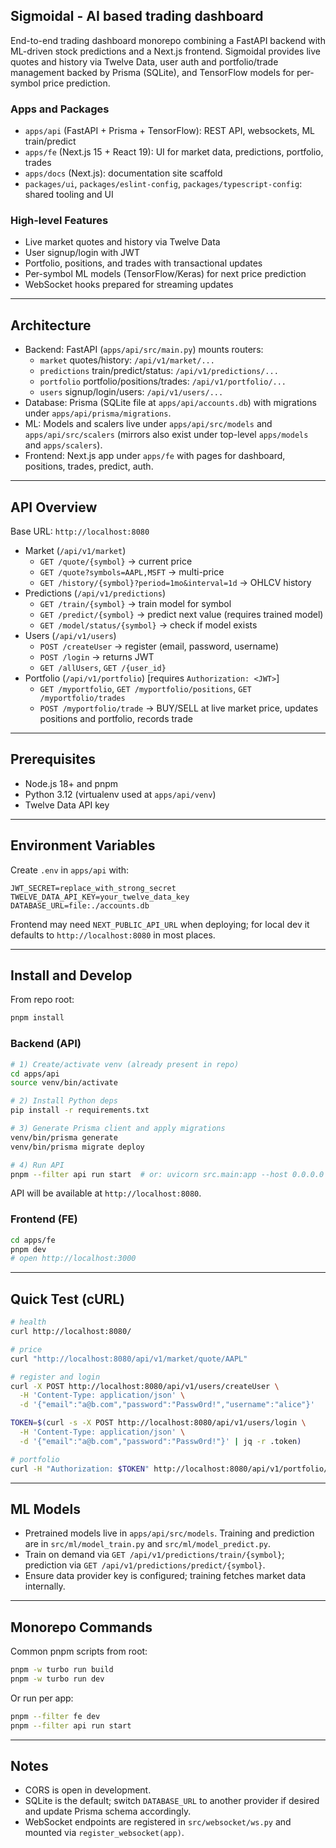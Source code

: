 ## Sigmoidal - AI based trading dashboard

End-to-end trading dashboard monorepo combining a FastAPI backend with ML-driven stock predictions and a Next.js frontend. Sigmoidal provides live quotes and history via Twelve Data, user auth and portfolio/trade management backed by Prisma (SQLite), and TensorFlow models for per-symbol price prediction.

### Apps and Packages
- `apps/api` (FastAPI + Prisma + TensorFlow): REST API, websockets, ML train/predict
- `apps/fe` (Next.js 15 + React 19): UI for market data, predictions, portfolio, trades
- `apps/docs` (Next.js): documentation site scaffold
- `packages/ui`, `packages/eslint-config`, `packages/typescript-config`: shared tooling and UI

### High-level Features
- Live market quotes and history via Twelve Data
- User signup/login with JWT
- Portfolio, positions, and trades with transactional updates
- Per-symbol ML models (TensorFlow/Keras) for next price prediction
- WebSocket hooks prepared for streaming updates

---

## Architecture

- Backend: FastAPI (`apps/api/src/main.py`) mounts routers:
  - `market` quotes/history: `/api/v1/market/...`
  - `predictions` train/predict/status: `/api/v1/predictions/...`
  - `portfolio` portfolio/positions/trades: `/api/v1/portfolio/...`
  - `users` signup/login/users: `/api/v1/users/...`
- Database: Prisma (SQLite file at `apps/api/accounts.db`) with migrations under `apps/api/prisma/migrations`.
- ML: Models and scalers live under `apps/api/src/models` and `apps/api/src/scalers` (mirrors also exist under top-level `apps/models` and `apps/scalers`).
- Frontend: Next.js app under `apps/fe` with pages for dashboard, positions, trades, predict, auth.

---

## API Overview

Base URL: `http://localhost:8080`

- Market (`/api/v1/market`)
  - `GET /quote/{symbol}` → current price
  - `GET /quote?symbols=AAPL,MSFT` → multi-price
  - `GET /history/{symbol}?period=1mo&interval=1d` → OHLCV history
- Predictions (`/api/v1/predictions`)
  - `GET /train/{symbol}` → train model for symbol
  - `GET /predict/{symbol}` → predict next value (requires trained model)
  - `GET /model/status/{symbol}` → check if model exists
- Users (`/api/v1/users`)
  - `POST /createUser` → register (email, password, username)
  - `POST /login` → returns JWT
  - `GET /allUsers`, `GET /{user_id}`
- Portfolio (`/api/v1/portfolio`) [requires `Authorization: <JWT>`]
  - `GET /myportfolio`, `GET /myportfolio/positions`, `GET /myportfolio/trades`
  - `POST /myportfolio/trade` → BUY/SELL at live market price, updates positions and portfolio, records trade

---

## Prerequisites

- Node.js 18+ and pnpm
- Python 3.12 (virtualenv used at `apps/api/venv`)
- Twelve Data API key

---

## Environment Variables

Create `.env` in `apps/api` with:

```
JWT_SECRET=replace_with_strong_secret
TWELVE_DATA_API_KEY=your_twelve_data_key
DATABASE_URL=file:./accounts.db
```

Frontend may need `NEXT_PUBLIC_API_URL` when deploying; for local dev it defaults to `http://localhost:8080` in most places.

---

## Install and Develop

From repo root:

```bash
pnpm install
```

### Backend (API)

```bash
# 1) Create/activate venv (already present in repo)
cd apps/api
source venv/bin/activate

# 2) Install Python deps
pip install -r requirements.txt

# 3) Generate Prisma client and apply migrations
venv/bin/prisma generate
venv/bin/prisma migrate deploy

# 4) Run API
pnpm --filter api run start  # or: uvicorn src.main:app --host 0.0.0.0 --port 8080
```

API will be available at `http://localhost:8080`.

### Frontend (FE)

```bash
cd apps/fe
pnpm dev
# open http://localhost:3000
```

---

## Quick Test (cURL)

```bash
# health
curl http://localhost:8080/

# price
curl "http://localhost:8080/api/v1/market/quote/AAPL"

# register and login
curl -X POST http://localhost:8080/api/v1/users/createUser \
  -H 'Content-Type: application/json' \
  -d '{"email":"a@b.com","password":"Passw0rd!","username":"alice"}'

TOKEN=$(curl -s -X POST http://localhost:8080/api/v1/users/login \
  -H 'Content-Type: application/json' \
  -d '{"email":"a@b.com","password":"Passw0rd!"}' | jq -r .token)

# portfolio
curl -H "Authorization: $TOKEN" http://localhost:8080/api/v1/portfolio/myportfolio
```

---

## ML Models

- Pretrained models live in `apps/api/src/models`. Training and prediction are in `src/ml/model_train.py` and `src/ml/model_predict.py`.
- Train on demand via `GET /api/v1/predictions/train/{symbol}`; prediction via `GET /api/v1/predictions/predict/{symbol}`.
- Ensure data provider key is configured; training fetches market data internally.

---

## Monorepo Commands

Common pnpm scripts from root:

```bash
pnpm -w turbo run build
pnpm -w turbo run dev
```

Or run per app:

```bash
pnpm --filter fe dev
pnpm --filter api run start
```

---

## Notes

- CORS is open in development.
- SQLite is the default; switch `DATABASE_URL` to another provider if desired and update Prisma schema accordingly.
- WebSocket endpoints are registered in `src/websocket/ws.py` and mounted via `register_websocket(app)`.
